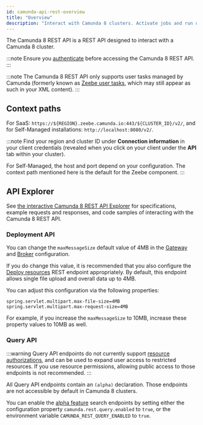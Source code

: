 ```yaml
---
id: camunda-api-rest-overview
title: "Overview"
description: "Interact with Camunda 8 clusters. Activate jobs and run user task state operations for Camunda user tasks."
---
```


The Camunda 8 REST API is a REST API designed to interact with a Camunda 8 cluster.

:::note
Ensure you [authenticate](./camunda-api-rest-authentication.md) before accessing the Camunda 8 REST API.
:::

:::note
The Camunda 8 REST API only supports user tasks managed by Camunda (formerly known as [Zeebe user tasks](/apis-tools/migration-manuals/migrate-to-zeebe-user-tasks.md), which may still appear as such in your XML content).
:::

## Context paths

For SaaS: `https://${REGION}.zeebe.camunda.io:443/${CLUSTER_ID}/v2/`, and for Self-Managed installations: `http://localhost:8080/v2/`.

:::note
Find your region and cluster ID under **Connection information** in your client credentials (revealed when you click on your client under the **API** tab within your cluster).

For Self-Managed, the host and port depend on your configuration. The context path mentioned here is the default for the Zeebe component.
:::

## API Explorer

See [the interactive Camunda 8 REST API Explorer][camunda-api-explorer] for specifications, example requests and responses, and code samples of interacting with the Camunda 8 REST API.

### Deployment API

You can change the `maxMessageSize` default value of 4MB in the [Gateway](../../self-managed/zeebe-deployment/configuration/gateway.md#zeebegatewaynetwork) and [Broker](../../self-managed/zeebe-deployment/configuration/broker.md#zeebebrokernetwork) configuration.

If you do change this value, it is recommended that you also configure the [Deploy resources](./specifications/create-deployment.api.mdx) REST endpoint appropriately. By default, this endpoint allows single file upload and overall data up to 4MB.

You can adjust this configuration via the following properties:

```properties
spring.servlet.multipart.max-file-size=4MB
spring.servlet.multipart.max-request-size=4MB
```

For example, if you increase the `maxMessageSize` to 10MB, increase these property values to 10MB as well.

### Query API

:::warning
Query API endpoints do not currently support [resource authorizations][], and can be used to expand user access to restricted resources. If you use resource permissions, allowing public access to those endpoints is not recommended.
:::

All Query API endpoints contain an `(alpha)` declaration. Those endpoints are not accessible by default in Camunda 8 clusters.

You can enable the [alpha feature][] search endpoints by setting either the configuration property `camunda.rest.query.enabled` to `true`,
or the environment variable `CAMUNDA_REST_QUERY_ENABLED` to `true`.

[camunda-api-explorer]: ./specifications/camunda-8-rest-api.info.mdx
[resource authorizations]: /self-managed/concepts/access-control/resource-authorizations.md
[alpha feature]: /components/early-access/alpha/alpha-features.md
